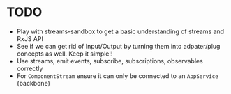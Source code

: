 # TODO

- Play with streams-sandbox to get a basic understanding of streams and RxJS API
- See if we can get rid of Input/Output by turning them into adpater/plug concepts as well. Keep it simple!!
- Use streams, emit events, subscribe, subscriptions, observables correctly
- For `ComponentStream` ensure it can only be connected to an `AppService` (backbone)
